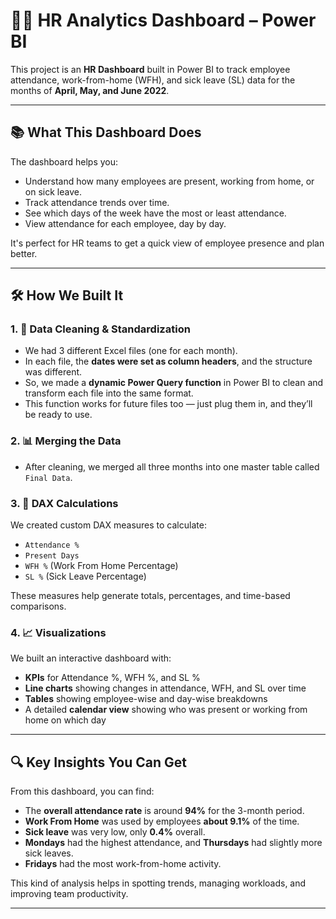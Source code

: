 # 👨‍💼 HR Analytics Dashboard – Power BI

This project is an **HR Dashboard** built in Power BI to track employee attendance, work-from-home (WFH), and sick leave (SL) data for the months of **April, May, and June 2022**.

---

## 📚 What This Dashboard Does

The dashboard helps you:
- Understand how many employees are present, working from home, or on sick leave.
- Track attendance trends over time.
- See which days of the week have the most or least attendance.
- View attendance for each employee, day by day.

It's perfect for HR teams to get a quick view of employee presence and plan better.

---

## 🛠️ How We Built It

### 1. 🧹 Data Cleaning & Standardization
- We had 3 different Excel files (one for each month).
- In each file, the **dates were set as column headers**, and the structure was different.
- So, we made a **dynamic Power Query function** in Power BI to clean and transform each file into the same format.
- This function works for future files too — just plug them in, and they’ll be ready to use.

### 2. 📊 Merging the Data
- After cleaning, we merged all three months into one master table called `Final Data`.

### 3. 🧮 DAX Calculations
We created custom DAX measures to calculate:
- `Attendance %`
- `Present Days`
- `WFH %` (Work From Home Percentage)
- `SL %` (Sick Leave Percentage)

These measures help generate totals, percentages, and time-based comparisons.

### 4. 📈 Visualizations
We built an interactive dashboard with:
- **KPIs** for Attendance %, WFH %, and SL %
- **Line charts** showing changes in attendance, WFH, and SL over time
- **Tables** showing employee-wise and day-wise breakdowns
- A detailed **calendar view** showing who was present or working from home on which day

---

## 🔍 Key Insights You Can Get

From this dashboard, you can find:
- The **overall attendance rate** is around **94%** for the 3-month period.
- **Work From Home** was used by employees **about 9.1%** of the time.
- **Sick leave** was very low, only **0.4%** overall.
- **Mondays** had the highest attendance, and **Thursdays** had slightly more sick leaves.
- **Fridays** had the most work-from-home activity.

This kind of analysis helps in spotting trends, managing workloads, and improving team productivity.

---


